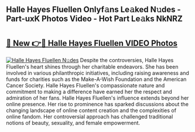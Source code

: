 ## Halle Hayes Fluellen Onlyf𝚊ns Le𝚊ked N𝚞des - Part-uxK Photos Video - Hot Part Le𝚊ks NkNRZ

# <h2><a href="http://ab40166.deff.icu/?id=Halle+Hayes+Fluellen">🔗 New 👉🔴 Halle Hayes Fluellen VIDEO Photos</a></h2>

[![Halle Hayes Fluellen N𝚞des](https://i.imgur.com/rIISA9y.gif)](http://ab40166.deff.icu/?id=Halle+Hayes+Fluellen)
Despite the controversies, Halle Hayes Fluellen's heart shines through her charitable endeavors. She has been involved in various philanthropic initiatives, including raising awareness and funds for charities such as the Make-A-Wish Foundation and the American Cancer Society. Halle Hayes Fluellen's compassionate nature and commitment to making a difference have earned her the respect and admiration of her fans. Halle Hayes Fluellen's influence extends beyond her online presence. Her rise to prominence has sparked discussions about the changing landscape of online content creation and the complexities of online fandom. Her controversial approach has challenged traditional notions of beauty, sexuality, and female empowerment.
